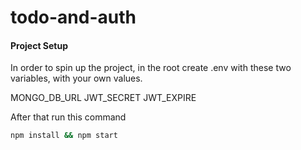 # todo-and-auth

#### Project Setup

In order to spin up the project, in the root create .env with these two variables, with your own values.

MONGO_DB_URL
JWT_SECRET
JWT_EXPIRE

After that run this command

```bash
npm install && npm start
```
